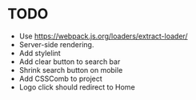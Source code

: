 # TODO

* Use https://webpack.js.org/loaders/extract-loader/
* Server-side rendering.
* Add stylelint
* Add clear button to search bar
* Shrink search button on mobile
* Add CSSComb to project
* Logo click should redirect to Home
